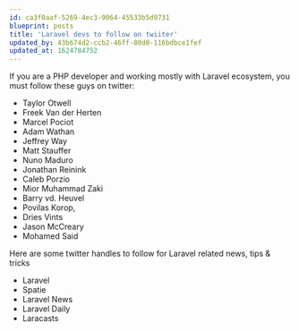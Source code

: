 ```yaml
---
id: ca3f0aaf-5269-4ec3-9064-45533b5d9731
blueprint: posts
title: 'Laravel devs to follow on twiiter'
updated_by: 43b674d2-ccb2-46ff-80d0-116bdbce1fef
updated_at: 1624784752
---
```

If you are a PHP developer and working mostly with Laravel ecosystem, you must follow these guys on twitter:

- Taylor Otwell
- Freek Van der Herten
- Marcel Pociot
- Adam Wathan
- Jeffrey Way
- Matt Stauffer
- Nuno Maduro
- Jonathan Reinink
- Caleb Porzio
- Mior Muhammad Zaki
- Barry vd. Heuvel
- Povilas Korop,
- Dries Vints
- Jason McCreary
- Mohamed Said

Here are some twitter handles to follow for Laravel related news, tips & tricks

- Laravel
- Spatie
- Laravel News
- Laravel Daily
- Laracasts